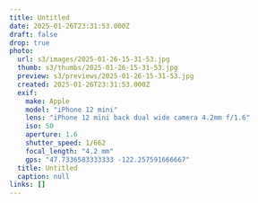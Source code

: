 ```yaml
---
title: Untitled
date: 2025-01-26T23:31:53.000Z
draft: false
drop: true
photo:
  url: s3/images/2025-01-26-15-31-53.jpg
  thumb: s3/thumbs/2025-01-26-15-31-53.jpg
  preview: s3/previews/2025-01-26-15-31-53.jpg
  created: 2025-01-26T23:31:53.000Z
  exif:
    make: Apple
    model: "iPhone 12 mini"
    lens: "iPhone 12 mini back dual wide camera 4.2mm f/1.6"
    iso: 50
    aperture: 1.6
    shutter_speed: 1/662
    focal_length: "4.2 mm"
    gps: "47.7336583333333 -122.257591666667"
  title: Untitled
  caption: null
links: []
---
```

